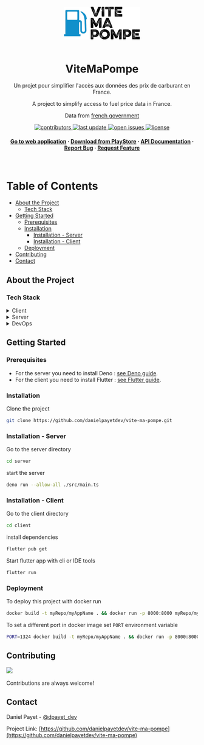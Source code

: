 <div align="center">

<br />
<img src=".github/assets/logo.png" alt="logo" width="200" height="auto" />
<br />
<br />
<h1>ViteMaPompe</h1>
<p>Un projet pour simplifier l'accès aux données des prix de carburant en France.</p>
<p>A project to simplify access to fuel price data in France.</p>

<p>Data from <a href="https://www.prix-carburants.gouv.fr/rubrique/opendata/">french government</p>

<p>
  <a href="https://github.com/danielpayetdev/vite-ma-pompe/graphs/contributors">
    <img src="https://img.shields.io/github/contributors/danielpayetdev/vite-ma-pompe" alt="contributors" />
  </a>
  <a href="">
    <img src="https://img.shields.io/github/last-commit/danielpayetdev/vite-ma-pompe" alt="last update" />
  </a>
  <a href="https://github.com/danielpayetdev/vite-ma-pompe/issues/">
    <img src="https://img.shields.io/github/issues/danielpayetdev/vite-ma-pompe" alt="open issues" />
  </a>
  <a href="https://github.com/danielpayetdev/vite-ma-pompe/blob/master/LICENSE">
    <img src="https://img.shields.io/github/license/danielpayetdev/vite-ma-pompe.svg" alt="license" />
  </a>
</p>

<h4>
    <a href="https://github.com/danielpayetdev/vite-ma-pompe/">Go to web application</a>
  <span> · </span>
    <a href="https://github.com/danielpayetdev/vite-ma-pompe/">Download from PlayStore</a>
  <span> · </span>
    <a href="https://app.swaggerhub.com/apis-docs/danielpayetdev/ViteMaPompe/1.0.0#">API Documentation</a>
  <span> · </span>
    <a href="https://github.com/danielpayetdev/vite-ma-pompe/issues/">Report Bug</a>
  <span> · </span>
    <a href="https://github.com/danielpayetdev/vite-ma-pompe/issues/">Request Feature</a>
  </h4>
</div>

<br />

# Table of Contents

- [About the Project](#about-the-project)
  - [Tech Stack](#tech-stack)
- [Getting Started](#getting-started)
  - [Prerequisites](#prerequisites)
  - [Installation](#installation)
    - [Installation - Server](#installation---server)
    - [Installation - Client](#installation---client)
  - [Deployment](#deployment)
- [Contributing](#contributing)
- [Contact](#contact)

## About the Project

### Tech Stack

<details>
  <summary>Client</summary>
  <ul>
    <li><a href="https://flutter.dev/">Flutter</a></li>
  </ul>
</details>

<details>
  <summary>Server</summary>
  <ul>
    <li><a href="https://deno.land/">Deno</a></li>
    <li><a href="https://www.typescriptlang.org/">Typescript</a></li>
    <li><a href="https://honojs.dev/">Hono.js</a></li>
  </ul>
</details>

<details>
<summary>DevOps</summary>
  <ul>
    <li><a href="https://www.docker.com/">Docker</a></li>
  </ul>
</details>

## Getting Started

### Prerequisites

- For the server you need to install Deno : [see Deno guide](https://deno.land/manual/getting_started/installation).
- For the client you need to install Flutter : [see Flutter guide](https://docs.flutter.dev/get-started/install).

### Installation

Clone the project

```bash
git clone https://github.com/danielpayetdev/vite-ma-pompe.git
```

### Installation - Server

Go to the server directory

```bash
cd server
```

start the server

```bash
deno run --allow-all ./src/main.ts
```

### Installation - Client

Go to the client directory

```bash
cd client
```

install dependencies

```bash
flutter pub get
```

Start flutter app with cli or IDE tools

```bash
flutter run
```

### Deployment

To deploy this project with docker run

```bash
docker build -t myRepo/myAppName . && docker run -p 8000:8000 myRepo/myAppName
```

To set a different port in docker image set `PORT` environment variable

```bash
PORT=1324 docker build -t myRepo/myAppName . && docker run -p 8000:8000 myRepo/myAppName
```

## Contributing

<a href="https://github.com/danielpayetdev/vite-ma-pompe/graphs/contributors">
  <img src="https://contrib.rocks/image?repo=danielpayetdev/vite-ma-pompe" />
</a>

Contributions are always welcome!

## Contact

Daniel Payet - [@dpayet_dev](https://twitter.com/dpayet_dev)

Project Link:
[https://github.com/danielpayetdev/vite-ma-pompe](https://github.com/danielpayetdev/vite-ma-pompe)
